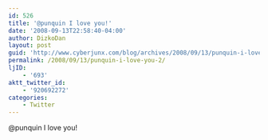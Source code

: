 ```yaml
---
id: 526
title: '@punquin I love you!'
date: '2008-09-13T22:58:40-04:00'
author: DizkoDan
layout: post
guid: 'http://www.cyberjunx.com/blog/archives/2008/09/13/punquin-i-love-you-2/'
permalink: /2008/09/13/punquin-i-love-you-2/
ljID:
    - '693'
aktt_twitter_id:
    - '920692272'
categories:
    - Twitter
---
```


@punquin I love you!